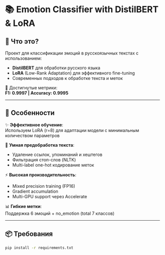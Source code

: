 # 📚 Emotion Classifier with DistilBERT & LoRA

## 🧠 Что это?

Проект для классификации эмоций в русскоязычных текстах с использованием:
- **DistilBERT** для обработки русского языка
- **LoRA** (Low-Rank Adaptation) для эффективного fine-tuning
- Современных подходов к обработке текста и меток

🎯 Достигнутые метрики:  
**F1: 0.9997 | Accuracy: 0.9995**

---

## 🚀 Особенности

✨ **Эффективное обучение**:  
Используем LoRA (r=8) для адаптации модели с минимальным количеством параметров

🧹 **Умная предобработка текста**:  
- Удаление ссылок, упоминаний и хештегов  
- Фильтрация стоп-слов (NLTK)  
- Multi-label one-hot кодирование меток

⚡ **Высокая производительность**:  
- Mixed precision training (FP16)  
- Gradient accumulation  
- Multi-GPU support через Accelerate

📊 **Гибкие метки**:  
Поддержка 6 эмоций + no_emotion (total 7 классов)

---

## 📦 Требования

```bash
pip install -r requirements.txt
